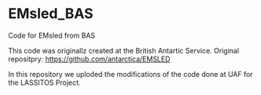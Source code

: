 # EMsled_BAS
Code for EMsled from BAS

This code was originallz created at the British Antartic Service. Original repositpry: https://github.com/antarctica/EMSLED

In this repository we uploded the modifications of the code done at UAF for the LASSITOS Project.

